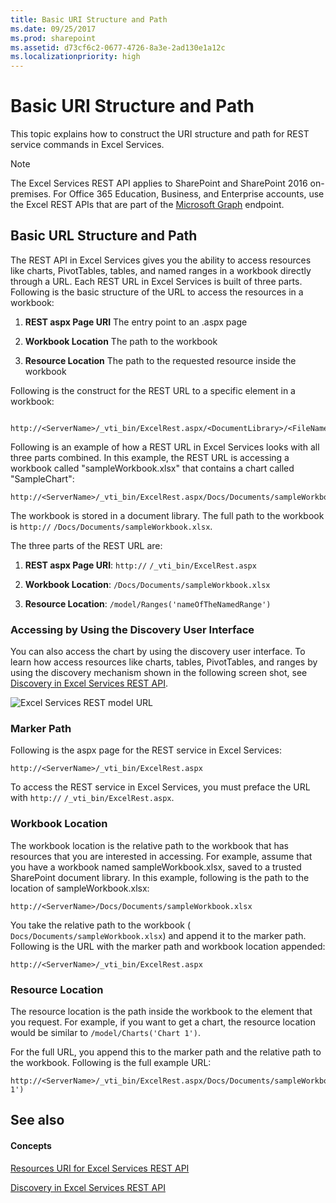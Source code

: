 ```yaml
---
title: Basic URI Structure and Path
ms.date: 09/25/2017
ms.prod: sharepoint
ms.assetid: d73cf6c2-0677-4726-8a3e-2ad130e1a12c
ms.localizationpriority: high
---
```



# Basic URI Structure and Path

This topic explains how to construct the URI structure and path for REST service commands in Excel Services.
  
> [!NOTE]
> 
> The Excel Services REST API applies to SharePoint and SharePoint 2016 on-premises. For Office 365 Education, Business, and Enterprise accounts, use the Excel REST APIs that are part of the  [Microsoft Graph](http://graph.microsoft.io/docs/api-reference/v1.0/resources/excel
) endpoint.
  
    
    


## Basic URL Structure and Path

The REST API in Excel Services gives you the ability to access resources like charts, PivotTables, tables, and named ranges in a workbook directly through a URL. Each REST URL in Excel Services is built of three parts. Following is the basic structure of the URL to access the resources in a workbook: 
  
    
    

1. **REST aspx Page URI** The entry point to an .aspx page
    
  
2. **Workbook Location** The path to the workbook
    
  
3. **Resource Location** The path to the requested resource inside the workbook
    
  
Following is the construct for the REST URL to a specific element in a workbook:
  
    
    



```

http://<ServerName>/_vti_bin/ExcelRest.aspx/<DocumentLibrary>/<FileName>/<ResourceLocation>
```

Following is an example of how a REST URL in Excel Services looks with all three parts combined. In this example, the REST URL is accessing a workbook called "sampleWorkbook.xlsx" that contains a chart called "SampleChart":
  
    
    



```
http://<ServerName>/_vti_bin/ExcelRest.aspx/Docs/Documents/sampleWorkbook.xlsx/model/Charts('SampleChart')
```

The workbook is stored in a document library. The full path to the workbook is  `http://` _<ServerName>_ `/Docs/Documents/sampleWorkbook.xlsx`.
  
    
    
The three parts of the REST URL are:
  
    
    

1. **REST aspx Page URI**: `http://` _<ServerName>_ `/_vti_bin/ExcelRest.aspx`
    
  
2. **Workbook Location**: `/Docs/Documents/sampleWorkbook.xlsx`
    
  
3. **Resource Location**: `/model/Ranges('nameOfTheNamedRange')`
    
  

### Accessing by Using the Discovery User Interface

You can also access the chart by using the discovery user interface. To learn how access resources like charts, tables, PivotTables, and ranges by using the discovery mechanism shown in the following screen shot, see  [Discovery in Excel Services REST API](discovery-in-excel-services-rest-api.md).
  
    
    

  
    
    
![Excel Services REST model URL](../images/SharePointServer14Con_XLSvcs_RESTModel.gif)
  
    
    

  
    
    

  
    
    

  
    
    

### Marker Path

Following is the aspx page for the REST service in Excel Services:
  
    
    

```
http://<ServerName>/_vti_bin/ExcelRest.aspx
```

To access the REST service in Excel Services, you must preface the URL with  `http://` _<ServerName>_ `/_vti_bin/ExcelRest.aspx`.
  
    
    

### Workbook Location

The workbook location is the relative path to the workbook that has resources that you are interested in accessing. For example, assume that you have a workbook named sampleWorkbook.xlsx, saved to a trusted SharePoint document library. In this example, following is the path to the location of sampleWorkbook.xlsx: 
  
    
    

```
http://<ServerName>/Docs/Documents/sampleWorkbook.xlsx
```

You take the relative path to the workbook ( `Docs/Documents/sampleWorkbook.xlsx`) and append it to the marker path. Following is the URL with the marker path and workbook location appended:
  
    
    



```
http://<ServerName>/_vti_bin/ExcelRest.aspx
```


### Resource Location

The resource location is the path inside the workbook to the element that you request. For example, if you want to get a chart, the resource location would be similar to  `/model/Charts('Chart 1')`.
  
    
    
For the full URL, you append this to the marker path and the relative path to the workbook. Following is the full example URL:
  
    
    



```
http://<ServerName>/_vti_bin/ExcelRest.aspx/Docs/Documents/sampleWorkbook.xlsx/model/Charts('Chart 1')

```


## See also


#### Concepts


  
    
    
 [Resources URI for Excel Services REST API](resources-uri-for-excel-services-rest-api.md)
  
    
    
 [Discovery in Excel Services REST API](discovery-in-excel-services-rest-api.md)
